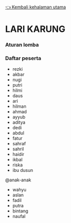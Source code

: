 [👈 Kembali kehalaman utama](/readme.md)

# LARI KARUNG

### Aturan lomba

### Daftar peserta
- rezki
- akbar
- nugi
- putri
- hilmi
- daus
- ari
- hilman
- ahmad
- ayyub
- aditya
- dedi
- abdul
- fatur
- sahraf
- sahril
- haidir
- ikbal
- riska
- ibu dusun

@anak-anak
- wahyu
- aslan
- fadil
- putra
- bintang
- naufal
